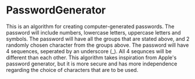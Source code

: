 # PasswordGenerator
This is an algorithm for creating computer-generated passwords. 
The password will include numbers, lowercase letters, uppercase letters and symbols.
The password will have all the groups that are stated above, and 2 randomly chosen character from the groups above.
The password will have 4 sequences, seperated by an underscore (_). All 4 sequnces will be different than each other.
This algorithm takes inspiration from Apple's password generator, but it is more secure and has more independence regarding the choice of characters that are to be used.
